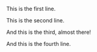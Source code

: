 
This is the first line.

This is the second line.

And this is the third, almost there!

And this is the fourth line.
